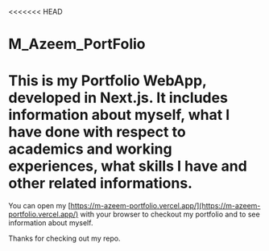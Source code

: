 <<<<<<< HEAD
# M_Azeem_PortFolio
This is my Portfolio WebApp, developed in Next.js. It includes information about myself, what I have done with respect to academics and working experiences, what skills I have and other related informations.
=======

You can open my [https://m-azeem-portfolio.vercel.app/](https://m-azeem-portfolio.vercel.app/) with your browser to checkout my portfolio and to see information about myself.

Thanks for checking out my repo.
